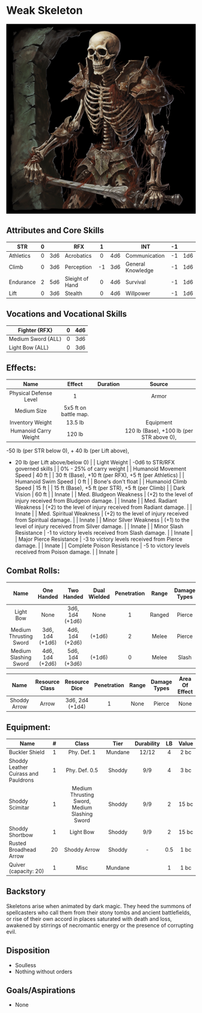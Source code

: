 # Weak Skeleton

![img](Skeleton.png)

## Attributes and Core Skills

| STR       | 0 |    | RFX             | 1 |    | INT               | -1 |    |
| --------- | :-: | :-: | --------------- | :-: | :-: | ----------------- | :-: | :-: |
| Athletics | 0 | 3d6 | Acrobatics      | 0 | 4d6 | Communication     | -1 | 1d6 |
| Climb     | 0 | 3d6 | Perception      | -1 | 3d6 | General Knowledge | -1 | 1d6 |
| Endurance | 2 | 5d6 | Sleight of Hand | 0 | 4d6 | Survival          | -1 | 1d6 |
| Lift      | 0 | 3d6 | Stealth         | 0 | 4d6 | Willpower         | -1 | 1d6 |

## Vocations and Vocational Skills

| Fighter {RFX}      | 0 | 4d6 |
| ------------------- | :-: | :-: |
| Medium Sword {ALL} | 0 | 3d6 |
| Light Bow {ALL}     | 0 | 3d6 |

## Effects:

|            Name            |                           Effect                           | Duration |                                                    Source                                                    |
| :------------------------: | :---------------------------------------------------------: | :------: | :----------------------------------------------------------------------------------------------------------: |
|   Physical Defense Level   |                              1                              |          |                                                    Armor                                                    |
|        Medium Size        |                    5x5 ft on battle map.                    |          |                                                                                                              |
|      Inventory Weight      |                           13.5 lb                           |          |                                                  Equipment                                                  |
|   Humanoid Carry Weight   |                           120 lb                           |          | 120 lb (Base), +100 lb (per STR above 0),
-50 lb (per STR below 0), + 40 lb (per Lift above),
- 20 lb (per Lift above/below 0) |
|        Light Weight        |               -0d6 to STR/RFX governed skills               |          |                                           0% - 25% of carry weight                                           |
|  Humanoid Movement Speed  |                            40 ft                            |          |                            30 ft (Base), +10 ft (per RFX), +5 ft (per Athletics)                            |
|    Humanoid Swim Speed    |                            0 ft                            |          |                                              Bone's don't float                                              |
|    Humanoid Climb Speed    |                            15 ft                            |          |                               15 ft (Base), +5 ft (per STR), +5 ft (per Climb)                               |
|        Dark Vision        |                            60 ft                            |          |                                                    Innate                                                    |
|   Med. Bludgeon Weakness   | (+2) to the level of injury received from Bludgeon damage. |          |                                                    Innate                                                    |
|   Med. Radiant Weakness   |  (+2) to the level of injury received from Radiant damage.  |          |                                                    Innate                                                    |
|  Med. Spiritual Weakness  | (+2) to the level of injury received from Spiritual damage. |          |                                                    Innate                                                    |
|   Minor Silver Weakness   |  (+1) to the level of injury received from Silver damage.  |          |                                                    Innate                                                    |
|   Minor Slash Resistance   |      -1 to victory levels received from Slash damage.      |          |                                                    Innate                                                    |
|  Major Pierce Resistance  |      -3 to victory levels received from Pierce damage.      |          |                                                    Innate                                                    |
| Complete Poison Resistance |      -5 to victory levels received from Poison damage.      |          |                                                    Innate                                                    |

## Combat Rolls:

|          Name          |   One<br />Handed   |   Two<br />Handed   | Dual<br />Wielded | Penetration | Range | Damage<br />Types | Engageable<br />Opponents | Area Of<br />Effect | Resource<br />Class |
| :--------------------: | :------------------: | :------------------: | :---------------: | :---------: | :----: | :---------------: | :-----------------------: | :-----------------: | :-----------------: |
|       Light Bow       |         None         | 3d6, 1d4<br />(+1d6) |       None       |      1      | Ranged |      Pierce      |           Quick           |        None        |        None        |
| Medium Thrusting Sword | 3d6, 1d4<br />(+1d6) | 4d6, 1d4<br />(+2d6) |      (+1d6)      |      2      | Melee |      Pierce      |           Rapid           |        None        |        None        |
| Medium Slashing Sword | 4d6, 1d4<br />(+2d6) | 5d6, 1d4<br />(+3d6) |      (+1d6)      |      0      | Melee |       Slash       |           Rapid           |        None        |        None        |

|     Name     | Resource<br />Class |  Resource<br />Dice  | Penetration | Range | Damage<br />Types | Area Of<br />Effect |
| :----------: | :-----------------: | :------------------: | :---------: | :---: | :---------------: | :-----------------: |
| Shoddy Arrow |        Arrow        | 3d6, 2d4<br />(+1d4) |      1      | None |      Pierce      |        None        |

## Equipment:

| Name                                 | # |                     Class                     |  Tier  | Durability | LB | Value |
| ------------------------------------ | :-: | :-------------------------------------------: | :-----: | :--------: | :-: | :---: |
| Buckler Shield                       | 1 |                  Phy. Def. 1                  | Mundane |   12/12   |  4  | 2 bc |
| Shoddy Leather Cuirass and Pauldrons | 1 |                 Phy. Def. 0.5                 | Shoddy |    9/9    |  4  | 3 bc |
| Shoddy Scimitar                      | 1 | Medium Thrusting Sword, Medium Slashing Sword | Shoddy |    9/9    |  2  | 15 bc |
| Shoddy Shortbow                      | 1 |                   Light Bow                   | Shoddy |    9/9    |  2  | 15 bc |
| Rusted Broadhead Arrow               | 20 |                 Shoddy Arrow                 | Shoddy |     -     | 0.5 | 1 bc |
| Quiver (capacity: 20)                | 1 |                     Misc                     | Mundane |            |  1  | 1 bc |

## Backstory

Skeletons arise when animated by dark magic. They heed the summons of spellcasters who call them from their stony tombs and ancient battlefields, or rise of their own accord in places saturated with death and loss, awakened by stirrings of necromantic energy or the presence of corrupting evil.

## Disposition

- Soulless
- Nothing without orders

## Goals/Aspirations

- None
